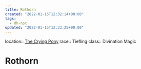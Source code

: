 ```yaml
---
title: Rothorn
created: "2022-01-15T12:32:14+00:00"
tags:
  - dh-npc
updated: "2022-01-15T12:33:25+00:00"
---
```


location:: [The Crying Pony](The%20Crying%20Pony.md)
race:: Tiefling
class::  Divination Magic

# Rothorn
